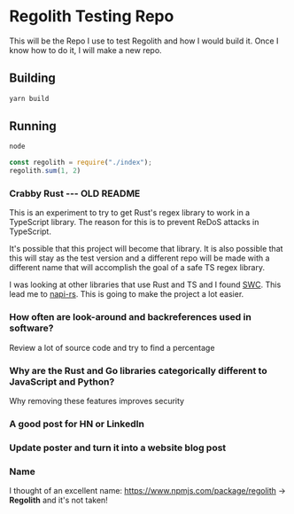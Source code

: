 # Regolith Testing Repo
This will be the Repo I use to test Regolith and how I would build it.
Once I know how to do it, I will make a new repo.

## Building

```sh
yarn build
```

## Running

```sh
node
```

```ts
const regolith = require("./index");
regolith.sum(1, 2)
```

### Crabby Rust --- OLD README
This is an experiment to try to get Rust's regex library to work in a TypeScript library. The reason for this is to prevent ReDoS attacks in TypeScript.

It's possible that this project will become that library. It is also possible that this will stay as the test version and a different repo will be made with a different name that will accomplish the goal of a safe TS regex library.

I was looking at other libraries that use Rust and TS and I found [SWC](https://github.com/swc-project/swc). This lead me to [napi-rs](https://github.com/napi-rs/napi-rs). This is going to make the project a lot easier.

### How often are look-around and backreferences used in software?
Review a lot of source code and try to find a percentage

### Why are the Rust and Go libraries categorically different to JavaScript and Python?
Why removing these features improves security

### A good post for HN or LinkedIn

### Update poster and turn it into a website blog post

### Name

I thought of an excellent name: https://www.npmjs.com/package/regolith -> **Regolith** and it's not taken!


